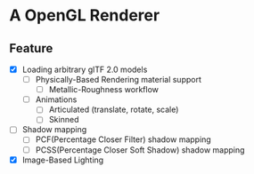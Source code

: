 # A OpenGL Renderer

## Feature

- [x] Loading arbitrary glTF 2.0 models
  - [ ] Physically-Based Rendering material support
    - [ ] Metallic-Roughness workflow

  - [ ] Animations
    - [ ] Articulated (translate, rotate, scale)
    - [ ] Skinned

- [ ] Shadow mapping
  - [ ] PCF(Percentage Closer Filter) shadow mapping
  - [ ] PCSS(Percentage Closer Soft Shadow) shadow mapping

- [x] Image-Based Lighting
